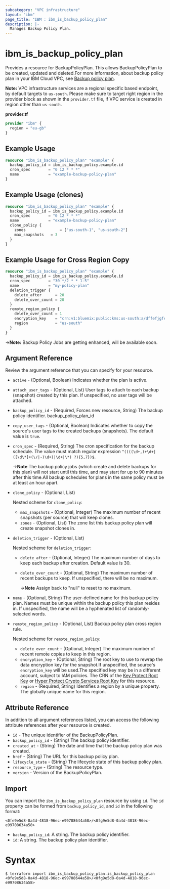 ```yaml
---
subcategory: "VPC infrastructure"
layout: "ibm"
page_title: "IBM : ibm_is_backup_policy_plan"
description: |-
  Manages Backup Policy Plan.
---
```


# ibm_is_backup_policy_plan

Provides a resource for BackupPolicyPlan. This allows BackupPolicyPlan to be created, updated and deleted.For more information, about backup policy plan in your IBM Cloud VPC, see [Backup policy plan](https://cloud.ibm.com/docs/vpc?topic=vpc-backup-policy-create).

**Note:** 
VPC infrastructure services are a regional specific based endpoint, by default targets to `us-south`. Please make sure to target right region in the provider block as shown in the `provider.tf` file, if VPC service is created in region other than `us-south`.


**provider.tf**

```terraform
provider "ibm" {
  region = "eu-gb"
}
```

## Example Usage

```terraform
resource "ibm_is_backup_policy_plan" "example" {
  backup_policy_id = ibm_is_backup_policy.example.id
  cron_spec        = "0 12 * * *"
  name             = "example-backup-policy-plan"
}
```
## Example Usage (clones)

```terraform
resource "ibm_is_backup_policy_plan" "example" {
  backup_policy_id = ibm_is_backup_policy.example.id
  cron_spec        = "0 12 * * *"
  name             = "example-backup-policy-plan"
  clone_policy {
    zones 			    = ["us-south-1", "us-south-2"]
    max_snapshots 	= 3
  }
}
```

## Example Usage for Cross Region Copy
```terraform
resource "ibm_is_backup_policy_plan" "example" {
  backup_policy_id = ibm_is_backup_policy.example.id
  cron_spec        = "30 */2 * * 1-5"
  name             = "my-policy-plan"
  deletion_trigger {
    delete_after      = 20
    delete_over_count = 20
  }
  remote_region_policy {
    delete_over_count = 1
    encryption_key    = "crn:v1:bluemix:public:kms:us-south:a/dffefjgfeg88992eb3b752286b87:e398349-2ef0-42a6-8fd2-0348r34:key:i4ouo34u-c4b1-447f-9646-3498349kr"
    region            = "us-south"
  }
}
```

->**Note:**  Backup Policy Jobs are getting enhanced, will be available soon.

## Argument Reference

Review the argument reference that you can specify for your resource.

- `active` - (Optional, Boolean) Indicates whether the plan is active.
- `attach_user_tags` - (Optional, List) User tags to attach to each backup (snapshot) created by this plan. If unspecified, no user tags will be attached.
- `backup_policy_id` - (Required, Forces new resource, String) The backup policy identifier.
backup_policy_plan_id
- `copy_user_tags` - (Optional, Boolean) Indicates whether to copy the source's user tags to the created backups (snapshots). The default value is `true`.
- `cron_spec` - (Required, String) The cron specification for the backup schedule. The value must match regular expression `^((((\d+,)+\d+|([\d\*]+(\/|-)\d+)|\d+|\*) ?){5,7})$`.

	->**Note** The backup policy jobs (which create and delete backups for this plan) will not start until this time, and may start for up to 90 minutes after this time.All backup schedules for plans in the same policy must be at least an hour apart.
- `clone_policy` - (Optional, List)
  
  Nested scheme for `clone_policy`:
  - `max_snapshots` - (Optional, Integer) The maximum number of recent snapshots (per source) that will keep clones.
  - `zones` - (Optional, List) The zone list this backup policy plan will create snapshot clones in.

- `deletion_trigger` - (Optional, List)
  
  Nested scheme for `deletion_trigger`:
  - `delete_after` - (Optional, Integer) The maximum number of days to keep each backup after creation. Default value is 30.
  - `delete_over_count` - (Optional, String) The maximum number of recent backups to keep. If unspecified, there will be no maximum.
    
      ->**Note** Assign back to "null" to reset to no maximum.

- `name` - (Optional, String) The user-defined name for this backup policy plan. Names must be unique within the backup policy this plan resides in. If unspecified, the name will be a hyphenated list of randomly-selected words.

- `remote_region_policy` - (Optional, List) Backup policy plan cross region rule.

  Nested scheme for `remote_region_policy`:
	- `delete_over_count` - (Optional, Integer) The maximum number of recent remote copies to keep in this region.
	- `encryption_key` - (Optional, String) The root key to use to rewrap the data encryption key for the snapshot.If unspecified, the source's `encryption_key` will be used.The specified key may be in a different account, subject to IAM policies. The CRN of the [Key Protect Root Key](https://cloud.ibm.com/docs/key-protect?topic=key-protect-getting-started-tutorial) or [Hyper Protect Crypto Services Root Key](https://cloud.ibm.com/docs/hs-crypto?topic=hs-crypto-get-started) for this resource.
	- `region` - (Required, String) Identifies a region by a unique property. The globally unique name for this region.


## Attribute Reference

In addition to all argument references listed, you can access the following attribute references after your resource is created.

- `id` - The unique identifier of the BackupPolicyPlan.
- `backup_policy_id` - (String) The backup policy identifier.
- `created_at` - (String) The date and time that the backup policy plan was created.
- `href` - (String) The URL for this backup policy plan.
- `lifecycle_state` - (String) The lifecycle state of this backup policy plan.
- `resource_type` - (String) The resource type.
- `version` - Version of the BackupPolicyPlan.

## Import

You can import the `ibm_is_backup_policy_plan` resource by using `id`.
The `id` property can be formed from `backup_policy_id`, and `id` in the following format:

```
<0fe9e5d8-0a4d-4818-96ec-e99708644a58>/<0fg9e5d8-0a4d-4818-96ec-e99708634a58>
```
- `backup_policy_id`: A string. The backup policy identifier.
- `id`: A string. The backup policy plan identifier.

# Syntax
```
$ terraform import ibm_is_backup_policy_plan.is_backup_policy_plan <0fe9e5d8-0a4d-4818-96ec-e99708644a58>/<0fg9e5d8-0a4d-4818-96ec-e99708634a58>

```

